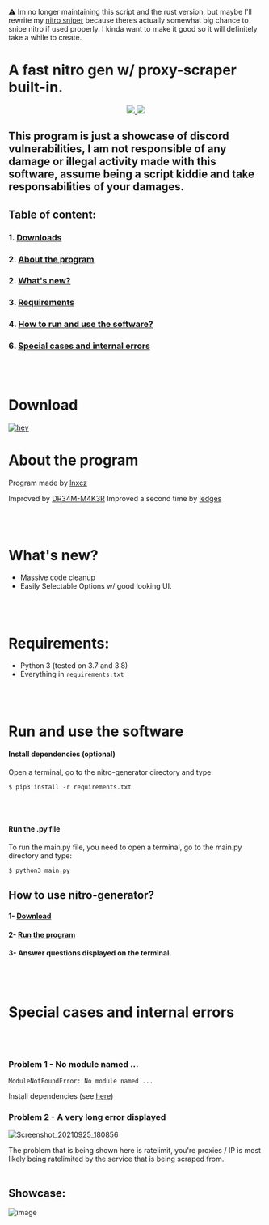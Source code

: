 ⚠️ Im no longer maintaining this script and the rust version, but maybe I'll rewrite my [nitro sniper](https://github.com/lnxcz/discord-sniper) because theres actually somewhat big chance to snipe nitro if used properly. I kinda want to make it good so it will definitely take a while to create.

# A fast nitro gen w/ proxy-scraper built-in.
<p align="center">
    <a href="https://mit-license.org/">
      <img src= "https://user-images.githubusercontent.com/67145585/134778810-3ed67ef3-8699-42b9-80f3-6a2618d128b3.jpg"/>
    </a>
    <a href="https://www.python.org/">
      <img src="http://ForTheBadge.com/images/badges/made-with-python.svg" />
    </a>
  </p>
</p>

## This program is just a showcase of discord vulnerabilities, I am not responsible of any damage or illegal activity made with this software, assume being a script kiddie and take responsabilities of your damages.

## Table of content:<br/>
### 1. [Downloads](https://github.com/lnxcz/nitro-generator#download) <br/>
### 2. [About the program](https://github.com/lnxcz/nitro-generator#about-the-program) <br/>
### 2. [What's new?](https://github.com/lnxcz/nitro-generator/blob/master/README.md#whats-new) <br/>
### 3. [Requirements](https://github.com/lnxcz/nitro-generator#requirements)
### 4. [How to run and use the software?](https://github.com/lnxcz/nitro-generator#run-and-use-the-software)
### 6. [Special cases and internal errors](https://github.com/lnxcz/nitro-generator#special-cases-and-internal-errors)

<br/><br/>


# Download
[![hey](https://img.shields.io/badge/Download%20.py-181717?style=for-the-badge&color=black&logo=python)](https://github.com/lnxcz/nitro-generator/archive/refs/heads/master.zip)


# About the program

Program made by [lnxcz](https://github.com/lnxcz) </p>
Improved by [DR34M-M4K3R](https://github.com/DR34M-M4K3R)
Improved a second time by [ledges](https://github.com/ledges)

<br/>
<br/>


# What's new?

* Massive code cleanup
* Easily Selectable Options w/ good looking UI.


<br/>
<br/>

# Requirements:
* Python 3 (tested on 3.7 and 3.8)
* Everything in `requirements.txt`

<br/><br/>

# Run and use the software

#### Install dependencies (optional)
Open a terminal, go to the nitro-generator directory and type:

```
$ pip3 install -r requirements.txt
```

<br/><br/>
#### Run the .py file

To run the main.py file, you need to open a terminal, go to the main.py directory and type:
```
$ python3 main.py
```

## How to use nitro-generator?
#### 1- [Download](https://github.com/lnxcz/nitro-generator#download)
#### 2- [Run the program](https://github.com/lnxcz/nitro-generator#run-and-use-the-software) 
#### 3- Answer questions displayed on the terminal.
<br/>
<br/>

# Special cases and internal errors

<br/><br/>

### Problem 1 - No module named ...

```
ModuleNotFoundError: No module named ...
```
Install dependencies (see [here](https://github.com/lnxcz/nitro-generator#downloads))
<br/>

### Problem 2 - A very long error displayed
![Screenshot_20210925_180856](https://user-images.githubusercontent.com/67145585/134778134-eaa9e531-15e7-4140-afae-16a8dd33cce7.png)

The problem that is being shown here is ratelimit, you're proxies / IP is most likely being ratelimited by the service that is being scraped from.
<br/><br/>




## Showcase:
![image](https://user-images.githubusercontent.com/120739758/219971344-631c978f-cb7e-44d0-aa45-56b727ed2487.png)
<br>

